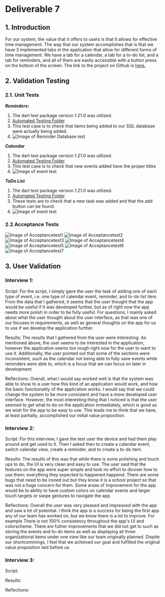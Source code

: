 # Deliverable 7

## 1. Introduction
For our system, the value that it offers to users is that it allows for effective time management. The way that our system accomplishes that is that we have 3 implemented tabs in the application that allow for different forms of time management. We have a tab for a calendar, a tab for a to-do list, and a tab for reminders, and all of them are easily accessible with a button press on the bottom of the screen. The link to the project on Github is [here.](https://github.com/Carhn/PlanItOut/tree/main)

## 2. Validation Testing
### 2.1. Unit Tests

***Reminders:***
1. The dart test package version 1.21.0 was utilized.
2. [Automated Testing Folder](https://github.com/Carhn/PlanItOut/tree/Dev/planner_cs386/test)
3. This test case is to check that items being added to our SQL database were actually being added.
4. ![Image of Reminder Database test](https://raw.githubusercontent.com/Carhn/PlanItOut/Dev/Deliverables/Deliverable_Images/remindersD4Test.png "Reminder Database test")

***Calendar***
1. The dart test package version 1.21.0 was utilized.
2. [Automated Testing Folder](https://github.com/Carhn/PlanItOut/tree/Dev/planner_cs386/test)
3. This test case is to check that new events added have the proper titles
4. ![Image of event test](https://github.com/Carhn/PlanItOut/blob/Dev/Deliverables/Deliverable_Images/CalendarTest.png)

***ToDo List***
1. The dart test package version 1.21.0 was utilized.
2. [Automated Testing Folder](https://github.com/Carhn/PlanItOut/tree/Dev/planner_cs386/test)
3. These tests are to check that a new task was added and that the add button can be found.
4. ![Image of event test](https://github.com/Carhn/PlanItOut/blob/Dev/Deliverables/Deliverable_Images/d6_test.PNG)

### 2.2 Acceptance Tests
![Image of Acceptancetest1](https://github.com/Carhn/PlanItOut/blob/Dev/Deliverables/Deliverable_Images/group/at1.jpg)
![Image of Acceptancetest2](https://github.com/Carhn/PlanItOut/blob/Dev/Deliverables/Deliverable_Images/group/at2.jpg)
![Image of Acceptancetest3](https://github.com/Carhn/PlanItOut/blob/Dev/Deliverables/Deliverable_Images/group/at3.jpg)
![Image of Acceptancetest4](https://github.com/Carhn/PlanItOut/blob/Dev/Deliverables/Deliverable_Images/group/at4.jpg)
![Image of Acceptancetest5](https://github.com/Carhn/PlanItOut/blob/Dev/Deliverables/Deliverable_Images/group/at5.jpg)
![Image of Acceptancetest6](https://github.com/Carhn/PlanItOut/blob/Dev/Deliverables/Deliverable_Images/group/at6.jpg)
![Image of Acceptancetest7](https://github.com/Carhn/PlanItOut/blob/Dev/Deliverables/Deliverable_Images/group/at7.jpg)


## 3. User Validation

### Interview 1: 
Script: For the script, I simply gave the user the task of adding one of each type of event, i.e. one type of calendar event, reminder, and to-do list item. 
From the data that I gathered, it seems that the user thought that the app would be useful if it was developed further, but as of right now the app needs more 
polish in order to be fully useful. For questions, I mainly asked about what the user thought about the user interface, as that was one of our focuses in 
requirements, as well as general thoughts on the app for us to use if we develop the application further. 
   
Results: The results that I gathered from the user were interesting. As mentioned above, the user seems to be interested in the application, however the application
seems too rough right now for the user to want to use it. Additionally, the user pointed out that some of the sections were inconsistent, such as the calendar not 
being able to fully save events while reminders were able to, which is a focus that we can focus on later in development. 
   
Reflections: Overall, what I would say worked well is that the system was able to show to a user how this kind of an application would work, and how the basic 
functionality of the application works. I would say that we could change the system to be more consistent and have a more developed user interface. However, the 
most interesting thing that I noticed is that the user seemed to get what to do on the application immediately, which is good as we wish for the app to be easy to 
use. This leads me to think that we have, at least partially, accomplished our initial value proposition. 


### Interview 2: 
Script: For this interview, I gave the test user the device and had them play around and get used to it. Then I asked then to create a calendar event, switch calendar view, create a reminder, and to create a to-do item.   
   
Results: The results of this was that while there is some polishing and touch ups to do, the UI is very clean and easy to use. The user said that the features on the app were super simple and took no effort to dicover how to use them; everything they expected to happened happend.
There are some bugs that need to be ironed out but they know it is a school project so that was not a huge concern for them.
Some areas of improvement for the app would be to ability to have custom colors on calendar events and larger touch targets or swipe gestures to navigate the app
   
Reflections: Overall the user was very pleased and impressed with the app and saw a lot of potential. I think the app is a success for being the first app any of our team has worked on, but we know there is a lot to improve. For example There is not 100% consistency throughout the app's UI and colorscheme.
There are futher improvements that we did not get to such as storing the events and to-do items as well as displaying all three organizational items under one view like our team originally planned. 
Dispite our shortcommings, I feel that we acheived our goal and fulfilled the original value proposition laid before us.

### Interview 3: 
Script:   
   
Results:   
   
Reflections: 
   
